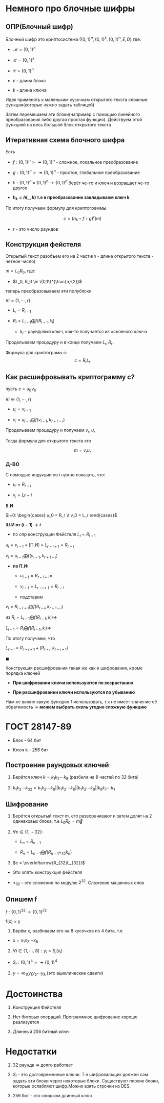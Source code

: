 # Немного про блочные шифры

## ОПР(Блочный шифр)

Блочный шифр это криптосистема $(\{0,1\}^n, \{0,1\}^k, \{0,1\}^n, E,D)$
где: 

* $\mathcal{M} = \{0,1\}^n$

* $\mathcal{K} = \{0,1\}^k$

* $\mathcal{C} = \{0,1\}^n$

* n - длина блока

* k - длина ключа

Идея применять к маленьким кусочкам открытого текста сложные функции(которые нужно задать таблицей)

Затем перемешаем эти блоки(например с помощью линейного преобразования либо другая простая функция). Действуем этой функцией на весь большой блок открытого текста

## Итеративная схема блочного шифра

Есть 

* $f:\{0,1\}^n >\twoheadrightarrow \{0,1\}^n$ - сложное, локальное преобразование

* $g:\{0,1\}^n >\twoheadrightarrow \{0,1\}^n$ - простое, глобальное преобразование

* $h:\{0,1\}^n \times \{0,1\}^n \to \{0,1\}^n$ берёт че-то и ключ и возращает че-то другое

* **$h_k = h(\_,k)$ т.е в преобразование закладываем ключ k**
  
По итогу получаем формулу для криптограммы

$$
    c = (h_k \circ f \circ g) ^r (m)
$$

* r - это число раундов

## Конструкция фейстеля

Открытый текст разобъем его на 2 части(n - длина открытого текста - четное число)

$m = L_0R_0$, где:

* $L_0, R_0 \in \{0,1\}^{\frac{n}{2}}$

теперь преобразовываем эти полублоки

$\forall i = \{1, \cdots, r\}:$

* $L_i = R_{i-1}$

* $R_i = L_{i-1} \bigoplus f(R_{i-1},k_i)$

  * $k_i$ - раундовый ключ, как-то получается из основного ключа 

Проделываем процедуру и в конце получаем $L_r, R_r$. 

Формула для криптограмы c:
$$
c = R_rL_r
$$

## Как расшифровывать криптограмму c? 

пусть $c = u_0v_0$

$\forall i \in \{1, \cdots, r\}$

* $u_i = v_{i-1}$

* $v_i=u_{i-1} \bigoplus f(v_{i-1}, k_{r+1-i})$

Проделываем процедуру и получаем $v_r, u_r$ 

Тогда формула для открытого текста это 

$$
m = v_ru_r
$$

### Д-ВО
С помощью индукции по i нужно показать, что:

* $u_i = R_{r-i}$

* $v_i = L{r-i}$

**Б.И**

$i=0: \begin{cases}
    u_0 = R_r \\
    v_0 = L_r
\end{cases}$

**Ш.И от $(i-1) \to i$**

* по опр конструкции Фейстеля $L_i = R_{i-1}$
  
$u_i = v_{i-1}$ = [П.И] = $L_{r-i+1} = R_{r-i}$

$v_i = u_{i-1} \bigoplus f(v_{i-1}, k_{r+1-i})$

* **по П.И:**

  * $u_{i-1} = R_{r-i+1} =$

  * $v_{i-1} = L_{r-i+1} = R_{r-i}$

  * подставим

$v_i = R_{i-i+1} \bigoplus f(R_{r-i}, k_{r+1-i})$

из $R_i = L_{i-1} \bigoplus f(R_{i-1},k_i) \Rightarrow$

$L_{i-1} = R_i \bigoplus f(R_{i-1}, k_i) \Rightarrow$ 

По итогу получаем, что

$L_{r-i} = R_{r-i+1} + (R_{r-i},k_{r-i+1})$

$\blacksquare$

Конструкция расшифрования такая же как и шифрования, кроме порядка ключей

* **При шифровании ключи используются по возрастанию**

* **При расшифровании ключи используются по убыванию**

Нам не важно какую функцию f использовать, т.к не имеет значение её обратимость $\to$ **можем выбрать сколь угодно сложную функцию**

# ГОСТ 28147-89

* Блок - 64 бит

* Ключ k - 256 бит

## Построение раундовых ключей

1. Берётся ключ $k = k_1k_2\cdots k_8$ (разбили на 8 частей по 32 бита)

2. $k_1k_2\cdots k_{32} = k_1k_2 \cdots k_8 || k_1k_2 \cdots k_8|| k_1k_2 \cdots k_8 || k_8 k_7 \cdots k_1$

## Шифрование
1. Берётся открытый текст m. его разворачивают и затем делят на 2 одинаковых блока, т.е $L_0R_0 = \overleftarrow{m}$ 

2. $\forall n \in \{1,\cdots 32\}$:

   * $L_n = R_{n-1}$

   * $R_n = L_{n-1} \bigoplus f(R_{n-1} +_{32} k_n)$

3. $c = \overleftarrow{R_{32}L_{32}}$

* Это опять конструкция фейстеля

* $+_{32}$ - это сложение по модулю $2^{32}$. Сложение машинных слов

## Опишем f

$f: \{0,1\}^{32} \to \{0,1\}^{32}$

f(x) = y

1. Берём x, разбиваем его на 8 кусочков по 4 бита, т.е

* $x = x_1x_2\cdots x_8$

2. $\forall i \in \{1, \cdots, 8\}: y_i = S_i(x_i)$

* $S_i: \{0,1\}^4 >\twoheadrightarrow \{0,1\}^4$
 
3. $y = \ll_{11} y_1y_2\cdots y_8$ (это ациклические сдвиги)

# Достоинства
1. Конструкция Фейстеля

2. Нет битовых операций. Программное шифрование хорошо реализуется

3. Длинный 256 битный ключ

# Недостатки

1. 32 раунда $\Rightarrow$ долго работает

2. $S_i$ - это долговременные ключи. Т.е шифровальщик должен сам задать эти блоки через некоторые блоки. Существуют плохие блоки, которые ослабляют шифр.Можно взять строчки из DES.
   
3. 256 бит - это слишком длинный ключ
